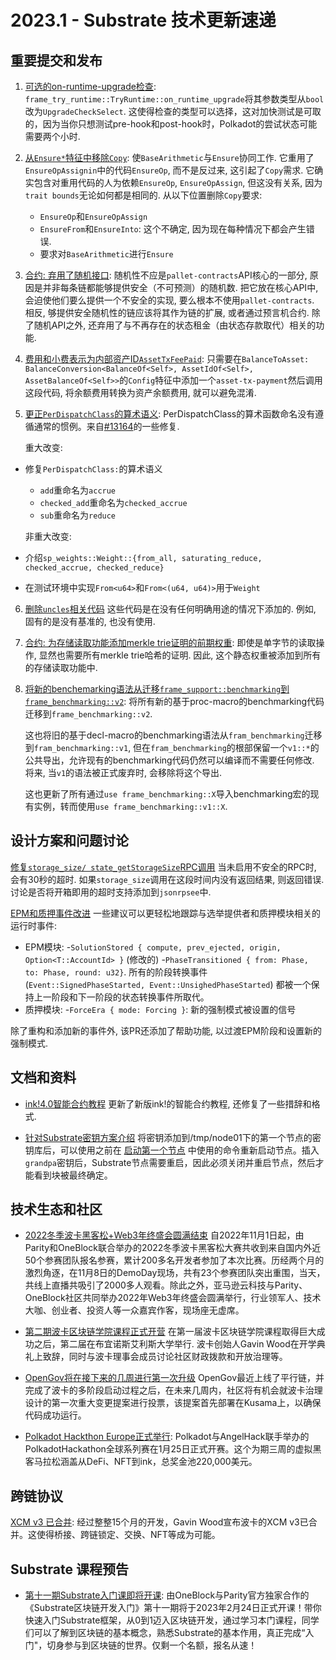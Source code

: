 # 2023.1 - Substrate 技术更新速递

## 重要提交和发布
1. [可选的on-runtime-upgrade检查](https://github.com/paritytech/substrate/pull/13045): `frame_try_runtime::TryRuntime::on_runtime_upgrade`将其参数类型从`bool`改为`UpgradeCheckSelect`. 这使得检查的类型可以选择，这对加快测试是可取的，因为当你只想测试pre-hook和post-hook时，Polkadot的尝试状态可能需要两个小时.
   
2. [从`Ensure*`特征中移除`Copy`](https://github.com/paritytech/substrate/pull/13043): 使`BaseArithmetic`与`Ensure`协同工作. 它重用了`EnsureOpAssignin`中的代码`EnsureOp`, 而不是反过来, 这引起了`Copy`需求. 它确实包含对重用代码的人为依赖`EnsureOp`, `EnsureOpAssign`, 但这没有关系, 因为`trait bounds`无论如何都是相同的. 从以下位置删除`Copy`要求:
    - `EnsureOp`和`EnsureOpAssign`
    - `EnsureFrom`和`EnsureInto`: 这个不确定, 因为现在每种情况下都会产生错误.
    - 要求对`BaseArithmetic`进行`Ensure`

3. [合约: 弃用了随机接口](https://github.com/paritytech/substrate/pull/12949): 随机性不应是`pallet-contracts`API核心的一部分, 原因是并非每条链都能够提供安全（不可预测）的随机数. 把它放在核心API中, 会迫使他们要么提供一个不安全的实现, 要么根本不使用`pallet-contracts`. 相反, 够提供安全随机性的链应该将其作为链的扩展, 或者通过预言机合约. 除了随机API之外, 还弃用了与不再存在的状态租金（由状态存款取代）相关的功能.

4. [费用和小费表示为内部资产ID`AssetTxFeePaid`](https://github.com/paritytech/substrate/pull/13083): 只需要在`BalanceToAsset: BalanceConversion<BalanceOf<Self>, AssetIdOf<Self>, AssetBalanceOf<Self>>`的`Config`特征中添加一个`asset-tx-payment`然后调用这段代码, 将余额费用转换为资产余额费用, 就可以避免混淆.

5. [更正`PerDispatchClass`的算术语义](https://github.com/paritytech/substrate/pull/13194): PerDispatchClass的算术函数命名没有遵循通常的惯例。来自[#13164](https://github.com/paritytech/substrate/pull/13194)的一些修复. 
  
    重大改变: 
- 修复`PerDispatchClass:`的算术语义
    - `add`重命名为`accrue`
    - `checked_add`重命名为`checked_accrue`
    - `sub`重命名为`reduce`
  
  非重大改变:
- 介绍`sp_weights::Weight::{from_all, saturating_reduce, checked_accrue, checked_reduce}`
- 在测试环境中实现`From<u64>`和`From<(u64, u64)>`用于`Weight`

6. [删除`uncles`相关代码](https://github.com/paritytech/substrate/pull/13216) 这些代码是在没有任何明确用途的情况下添加的. 例如, 固有的是没有基准的, 也没有使用.

7. [合约: 为存储读取功能添加merkle trie证明的前期权重](https://github.com/paritytech/substrate/pull/13236): 即使是单字节的读取操作, 显然也需要所有merkle trie哈希的证明. 因此, 这个静态权重被添加到所有的存储读取功能中. 

8. [将新的benchemarking语法从迁移`frame_support::benchmarking`到`frame_benchmarking::v2`](https://github.com/paritytech/substrate/pull/13235): 将所有新的基于proc-macro的benchmarking代码迁移到`frame_benchmarking::v2`.
  
   这也将旧的基于decl-macro的benchmarking语法从`fram_benchmarking`迁移到`fram_benchmarking::v1`, 但在`fram_benchmarking`的根部保留一个`v1::*`的公共导出，允许现有的benchmarking代码仍然可以编译而不需要任何修改. 将来, 当`v1`的语法被正式废弃时, 会移除将这个导出.
   
   这也更新了所有通过`use frame_benchmarking::X`导入benchmarking宏的现有实例，转而使用`use frame_benchmarking::v1::X`.

## 设计方案和问题讨论

[修复`storage_size/ state_getStorageSize`RPC调用](https://github.com/paritytech/substrate/pull/13154) 当未启用不安全的RPC时, 会有30秒的超时. 如果`storage_size`调用在这段时间内没有返回结果, 则返回错误. 讨论是否将开箱即用的超时支持添加到`jsonrpsee`中.

[EPM和质押事件改进](https://github.com/paritytech/substrate/issues/13026) 一些建议可以更轻松地跟踪与选举提供者和质押模块相关的运行时事件: 

- EPM模块:
    -`SolutionStored { compute, prev_ejected, origin, Option<T::AccountId> }` (修改的)
    -`PhaseTransitioned { from: Phase, to: Phase, round: u32}`. 所有的阶段转换事件 (`Event::SignedPhaseStarted, Event::UnsighedPhaseStarted`) 都被一个保持上一阶段和下一阶段的状态转换事件所取代。
- 质押模块:
    -`ForceEra { mode: Forcing }`: 新的强制模式被设置的信号

除了重构和添加新的事件外, 该PR还添加了帮助功能, 以过渡EPM阶段和设置新的强制模式.

## 文档和资料
 
- [ink!4.0智能合约教程](https://github.com/substrate-developer-hub/substrate-docs/pull/1771) 更新了新版ink!的智能合约教程, 还修复了一些措辞和格式.

- [针对Substrate密钥方案介绍](https://github.com/substrate-developer-hub/substrate-docs/pull/1722) 将密钥添加到/tmp/node01下的第一个节点的密钥库后，可以使用之前在 [启动第一个节点](#start-the-first-node) 中使用的命令重新启动节点。插入`grandpa`密钥后，Substrate节点需要重启，因此必须关闭并重启节点，然后才能看到块被最终确定。


## 技术生态和社区

- [2022冬季波卡黑客松+Web3年终盛会圆满结束](https://mp.weixin.qq.com/s/ZxDtwFFOv1xFWMyt2WlNGg) 自2022年11月1日起，由Parity和OneBlock联合举办的2022冬季波卡黑客松大赛共收到来自国内外近50个参赛团队报名参赛，累计200多名开发者参加了本次比赛。历经两个月的激烈角逐，在11月8日的DemoDay现场，共有23个参赛团队突出重围，当天，共线上直播共吸引了2000多人观看。除此之外，亚马逊云科技与Parity、OneBlock社区共同举办2022年Web3年终盛会圆满举行，行业领军人、技术大咖、创业者、投资人等一众嘉宾作客，现场座无虚席。

- [第二期波卡区块链学院课程正式开营](https://polkadot.network/development/academy/) 在第一届波卡区块链学院课程取得巨大成功之后，第二届在布宜诺斯艾利斯大学举行. 波卡创始人Gavin Wood在开学典礼上致辞，同时与波卡理事会成员讨论社区财政拨款和开放治理等。   

- [OpenGov将在接下来的几周进行第一次升级](https://medium.com/@polkadotnetwork/lets-talk-polkadot-opengov-part-i-4960e61d42fb) OpenGov最近上线了平行链，并完成了波卡的多阶段启动过程之后，在未来几周内，社区将有机会就波卡治理设计的第一次重大变更提案进行投票，该提案首先部署在Kusama上，以确保代码成功运行。

- [Polkadot Hackthon Europe正式举行](https://www.polkadotglobalseries.com/): Polkadot与AngelHack联手举办的PolkadotHackathon全球系列赛在1月25日正式开赛。这个为期三周的虚拟黑客马拉松涵盖从DeFi、NFT到ink，总奖金池220,000美元。


## 跨链协议

[XCM v3 已合并](https://github.com/paritytech/polkadot/pull/4097): 经过整整15个月的开发，Gavin Wood宣布波卡的XCM v3已合并。这使得桥接、跨链锁定、交换、NFT等成为可能。

## Substrate 课程预告

- [第十一期Substrate入门课即将开课](https://mp.weixin.qq.com/s/zJV1Q8GDRcvz2IFx4Fie8g): 由OneBlock与Parity官方独家合作的《Substrate区块链开发入门》第十一期将于2023年2月24日正式开课！带你快速入门Substrate框架，从0到1迈入区块链开发，通过学习本门课程，同学们可以了解到区块链的基本概念，熟悉Substrate的基本作用，真正完成“入门"，切身参与到区块链的世界。仅剩一个名额，报名从速！
